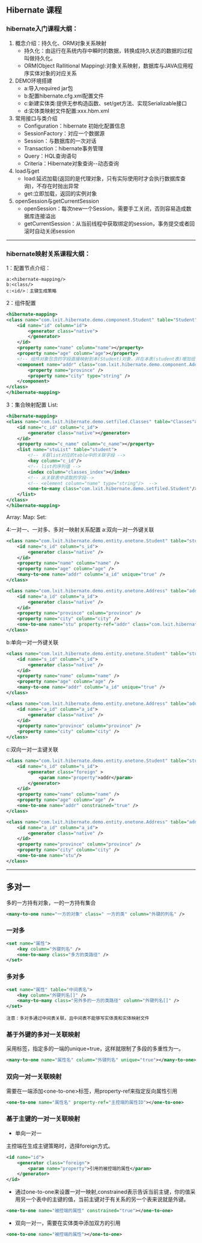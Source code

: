 ## Hibernate 课程

### hibernate入门课程大纲：

1. 概念介绍：持久化、ORM对象关系映射
   - 持久化：由运行在系统内存中瞬时的数据，转换成持久状态的数据的过程叫做持久化。
   - ORM(Object Rallitional Mapping):对象关系映射，数据库与JAVA应用程序实体对象的对应关系
2. DEMO环境搭建
   - a:导入required jar包
   - b:配置hibernate.cfg.xml配置文件
   - c:新建实体类:提供无参构造函数、set/get方法、实现Serializable接口
   - d:实体类映射文件配置:xxx.hbm.xml
3. 常用接口与类介绍
   - Configuration：hibernate 初始化配置信息
   - SessionFactory：对应一个数据源
   - Session：与数据库的一次对话
   - Transaction：hibernate事务管理
   - Query：HQL查询语句
   - Criteria：Hibernate对象查询--动态查询
4. load与get
   - load:延迟加载(返回的是代理对象，只有实际使用时才会执行数据库查询)，不存在时抛出异常
   - get:立即加载，返回的实例对象
5. openSession与getCurrentSession
   - openSession：每次new一个Session，需要手工关闭，否则容易造成数据库连接溢出
   - getCurrentSession：从当前线程中获取绑定的session，事务提交或者回滚时自动关闭session

------

### hibernate映射关系课程大纲：

1：配置节点介绍：

	a:<hibernate-mapping/>
	b:<class/>
	c:<id/>：主键生成策略
2：组件配置
```xml
<hibernate-mapping>
<class name="com.lxit.hibernate.demo.component.Student" table="Student">
	<id name="id" column="id">
		<generator class="native">
		</generator>
	</id>
	<property name="name" column="name"></property>
	<property name="age" column="age"></property>
	<!-- 组件对象包含的字段直接映射到本(Student)对象，并在本表(student表)增加组件包含的字段 -->
	<component name="addr" class="com.lxit.hibernate.demo.component.Address" insert="true" update="true">
		<property name="province" />
		<property name="city" type="string" />
	</component>
</class>
</hibernate-mapping>
```
3：集合映射配置
List:
```xml
<hibernate-mapping>
<class name="com.lxit.hibernate.demo.setfiled.Classes" table="Classes">	
    <id name="c_id" column="c_id">
        <generator class="native"></generator>
    </id>		
    <property name="c_name" column="c_name"></property>
    <list name="stuList" table="student">
    	<!-- 关联list对应的table中的关联字段 -->
    	<key column="c_id"/>
    	<!-- list的序列值 -->
    	<index column="classes_index"></index>
    	<!-- 从关联表中读取的字段-->
    	<!-- <element column="name" type="string"/>  -->
     	<one-to-many class="com.lxit.hibernate.demo.setfiled.Student"/>
    </list>
</class>
</hibernate-mapping>
```
Array:
Map:
Set:

4:一对一、一对多、多对一映射关系配置
a:双向一对一外键关联
```xml
<class name="com.lxit.hibernate.demo.entity.onetone.Student" table="student">	
	<id name="s_id" column="s_id">
		<generator class="native" />
	</id>
	<property name="name" column="name" />
	<property name="age" column="age" />
	<many-to-one name="addr" column="a_id" unique="true" />
</class>
```
```xml
<class name="com.lxit.hibernate.demo.entity.onetone.Address" table="address">
	<id name="a_id" column="a_id">
		<generator class="native" />
	</id>
	<property name="province" column="province" />
	<property name="city" column="city" />
	<one-to-one name="stu" property-ref="addr" class="com.lxit.hibernate.demo.entity.onetone.Student"/>
</class>
```
b:单向一对一外键关联
```xml
<class name="com.lxit.hibernate.demo.entity.onetone.Student" table="student">	
	<id name="s_id" column="s_id">
		<generator class="native" />
	</id>
	<property name="name" column="name" />
	<property name="age" column="age" />
	<many-to-one name="addr" column="a_id" unique="true" />
</class>
```
```xml
<class name="com.lxit.hibernate.demo.entity.onetone.Address" table="address">
	<id name="a_id" column="a_id">
		<generator class="native" />
	</id>
	<property name="province" column="province" />
	<property name="city" column="city" />
</class>
```
c:双向一对一主键关联
```xml
<class name="com.lxit.hibernate.demo.entity.onetone.Student" table="student">
	<id name="s_id" column="s_id">
		<generator class="foreign" >
			<param name="property">addr</param>
		</generator>
	</id>
	<property name="name" column="name" />
	<property name="age" column="age" />
	<one-to-one name="addr" constrained="true" />
</class>
```
```xml
<class name="com.lxit.hibernate.demo.entity.onetone.Address" table="address">
	<id name="a_id" column="a_id">
		<generator class="native" />
	</id>
	<property name="province" column="province" />
	<property name="city" column="city" />
	<one-to-one name="stu"/>
</class>
```


------



## 多对一

多的一方持有对象，一的一方持有集合

```xml
<many-to-one name="一方的对象" class=" 一方的类" column="外键的列名" />
```

### 一对多

```xml
<set name="属性">
	<key column="外键列名" />
	<one-to-many class="多方的类路径" />
</set>
```

### 多对多

```xml
<set name="属性" table="中间表名">
	<key column="外键列名[]" />
	<many-to-many class="另外多的一方的类路径" column="外键列名[]" />
</set>
```

`注意：多对多通过中间表关联，且中间表不能够写实体类和实体映射文件`

### 基于外键的多对一关联映射

采用<many-to-one>标签，指定多的一端的unique=true，这样就限制了多段的多重性为一。

```xml
<many-to-one name="属性名" column="外键列名" unique="true"></many-to-one>
```

### 双向一对一关联映射

需要在一端添加\<one-to-one>标签，用property-ref来指定反向属性引用

```xml
<one-to-one name="属性名" property-ref="主控端的属性ID"></one-to-one>
```

### 基于主键的一对一关联映射

- 单向一对一

主控端在生成主键策略时，选择foreign方式。

```xml
<id name="id">
	<generator class="foreign">
		<param name="property">引用的被控端的属性</param>
	</generator>
</id>
```
- 通过one-to-one来设置一对一映射,constrained表示告诉当前主键，你的值采用另一个表中的主键的值，当前主键对于有关系的另一个表来说就是外键。

```xml
<one-to-one name="被控端的属性" constrained="true"></one-to-one>
```

- 双向一对一，需要在实体类中添加双方的引用

```xml
<one-to-one name="被控端的属性"></one-to-one>
```

